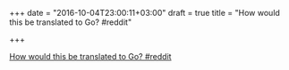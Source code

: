 +++
date = "2016-10-04T23:00:11+03:00"
draft = true
title = "How would this be translated to Go?  #reddit"

+++

<p><a href="https://t.co/n6ApgWzJAY">How would this be translated to Go?  #reddit</a></p>
